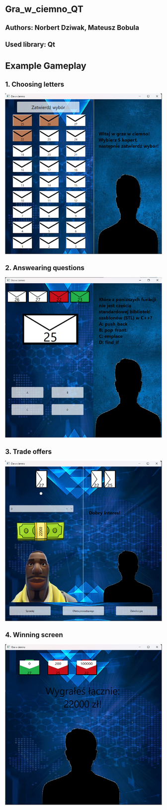 # Gra_w_ciemno_QT

## Authors: Norbert Dziwak, Mateusz Bobula

## Used library: Qt

# Example Gameplay

## 1. Choosing letters

![](screenshots/1.png)

## 2. Answearing questions

![](screenshots/2.png)

## 3. Trade offers

![](screenshots/5.png)

## 4. Winning screen

![](screenshots/6.png)

